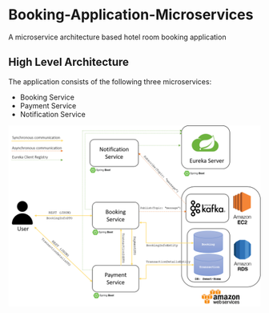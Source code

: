 # Booking-Application-Microservices
A microservice architecture based hotel room booking application

## High Level Architecture

The application consists of the following three microservices:
- Booking Service
- Payment Service
- Notification Service

![Architecture Diagram](/meta/diagram-1.png)

